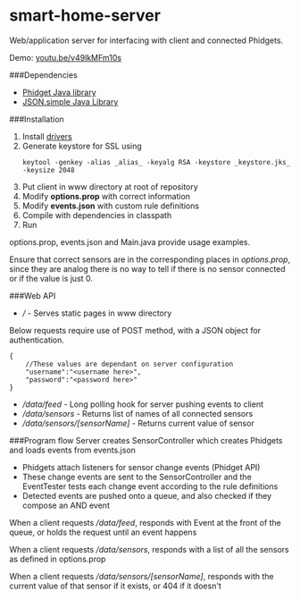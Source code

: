 # smart-home-server

Web/application server for interfacing with client and connected Phidgets.

Demo: [youtu.be/v49lkMFm10s](https://youtu.be/v49lkMFm10s)

###Dependencies
* [Phidget Java library](http://www.phidgets.com/docs/Language_-_Java)
* [JSON.simple Java Library](https://code.google.com/p/json-simple/)

###Installation
1. Install [drivers](http://www.phidgets.com/docs/Operating_System_Support)
2. Generate keystore for SSL using
	```
	keytool -genkey -alias _alias_ -keyalg RSA -keystore _keystore.jks_ -keysize 2048
	```
3. Put client in www directory at root of repository
4. Modify __options.prop__ with correct information
5. Modify __events.json__ with custom rule definitions
6. Compile with dependencies in classpath
7. Run

options.prop, events.json and Main.java provide usage examples.

Ensure that correct sensors are in the corresponding places in _options.prop_, since they are analog there is no way to tell if there is no sensor connected or if the value is just 0.

###Web API
* */* - Serves static pages in www directory

Below requests require use of POST method, with a JSON object for authentication.
```
{
    //These values are dependant on server configuration
    "username":"<username here>",
    "password":"<password here>"
}
```

* */data/feed* - Long polling hook for server pushing events to client
* */data/sensors* - Returns list of names of all connected sensors
* */data/sensors/[sensorName]* - Returns current value of sensor

###Program flow
Server creates SensorController which creates Phidgets and loads events from events.json
* Phidgets attach listeners for sensor change events (Phidget API)
* These change events are sent to the SensorController and the EventTester tests each change event according to the rule definitions
* Detected events are pushed onto a queue, and also checked if they compose an AND event

When a client requests */data/feed*, responds with Event at the front of the queue, or holds the request until an event happens

When a client requests */data/sensors*, responds with a list of all the sensors as defined in options.prop

When a client requests */data/sensors/[sensorName]*, responds with the current value of that sensor if it exists, or 404 if it doesn't
